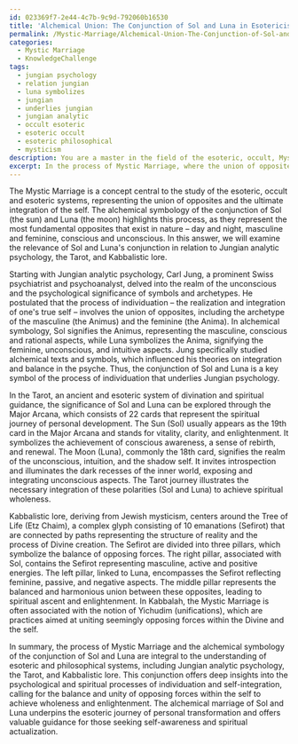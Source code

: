 ```yaml
---
id: 023369f7-2e44-4c7b-9c9d-792060b16530
title: 'Alchemical Union: The Conjunction of Sol and Luna in Esotericism'
permalink: /Mystic-Marriage/Alchemical-Union-The-Conjunction-of-Sol-and-Luna-in-Esotericism/
categories:
  - Mystic Marriage
  - KnowledgeChallenge
tags:
  - jungian psychology
  - relation jungian
  - luna symbolizes
  - jungian
  - underlies jungian
  - jungian analytic
  - occult esoteric
  - esoteric occult
  - esoteric philosophical
  - mysticism
description: You are a master in the field of the esoteric, occult, Mystic Marriage and Education. You are a writer of tests, challenges, books and deep knowledge on Mystic Marriage for initiates and students to gain deep insights and understanding from. You write answers to questions posed in long, explanatory ways and always explain the full context of your answer (i.e., related concepts, formulas, examples, or history), as well as the step-by-step thinking process you take to answer the challenges. Be rigorous and thorough, and summarize the key themes, ideas, and conclusions at the end.
excerpt: In the process of Mystic Marriage, where the union of opposites leads to the wholeness of the self, describe the significance of the alchemical symbology of the conjunction between Sol and Luna and how it relates to Jungian analytic psychology, the Tarot, and Kabbalistic lore.
---
```

The Mystic Marriage is a concept central to the study of the esoteric, occult and esoteric systems, representing the union of opposites and the ultimate integration of the self. The alchemical symbology of the conjunction of Sol (the sun) and Luna (the moon) highlights this process, as they represent the most fundamental opposites that exist in nature – day and night, masculine and feminine, conscious and unconscious. In this answer, we will examine the relevance of Sol and Luna's conjunction in relation to Jungian analytic psychology, the Tarot, and Kabbalistic lore.

Starting with Jungian analytic psychology, Carl Jung, a prominent Swiss psychiatrist and psychoanalyst, delved into the realm of the unconscious and the psychological significance of symbols and archetypes. He postulated that the process of individuation – the realization and integration of one's true self – involves the union of opposites, including the archetype of the masculine (the Animus) and the feminine (the Anima). In alchemical symbology, Sol signifies the Animus, representing the masculine, conscious and rational aspects, while Luna symbolizes the Anima, signifying the feminine, unconscious, and intuitive aspects. Jung specifically studied alchemical texts and symbols, which influenced his theories on integration and balance in the psyche. Thus, the conjunction of Sol and Luna is a key symbol of the process of individuation that underlies Jungian psychology.

In the Tarot, an ancient and esoteric system of divination and spiritual guidance, the significance of Sol and Luna can be explored through the Major Arcana, which consists of 22 cards that represent the spiritual journey of personal development. The Sun (Sol) usually appears as the 19th card in the Major Arcana and stands for vitality, clarity, and enlightenment. It symbolizes the achievement of conscious awareness, a sense of rebirth, and renewal. The Moon (Luna), commonly the 18th card, signifies the realm of the unconscious, intuition, and the shadow self. It invites introspection and illuminates the dark recesses of the inner world, exposing and integrating unconscious aspects. The Tarot journey illustrates the necessary integration of these polarities (Sol and Luna) to achieve spiritual wholeness.

Kabbalistic lore, deriving from Jewish mysticism, centers around the Tree of Life (Etz Chaim), a complex glyph consisting of 10 emanations (Sefirot) that are connected by paths representing the structure of reality and the process of Divine creation. The Sefirot are divided into three pillars, which symbolize the balance of opposing forces. The right pillar, associated with Sol, contains the Sefirot representing masculine, active and positive energies. The left pillar, linked to Luna, encompasses the Sefirot reflecting feminine, passive, and negative aspects. The middle pillar represents the balanced and harmonious union between these opposites, leading to spiritual ascent and enlightenment. In Kabbalah, the Mystic Marriage is often associated with the notion of Yichudim (unifications), which are practices aimed at uniting seemingly opposing forces within the Divine and the self.

In summary, the process of Mystic Marriage and the alchemical symbology of the conjunction of Sol and Luna are integral to the understanding of esoteric and philosophical systems, including Jungian analytic psychology, the Tarot, and Kabbalistic lore. This conjunction offers deep insights into the psychological and spiritual processes of individuation and self-integration, calling for the balance and unity of opposing forces within the self to achieve wholeness and enlightenment. The alchemical marriage of Sol and Luna underpins the esoteric journey of personal transformation and offers valuable guidance for those seeking self-awareness and spiritual actualization.
